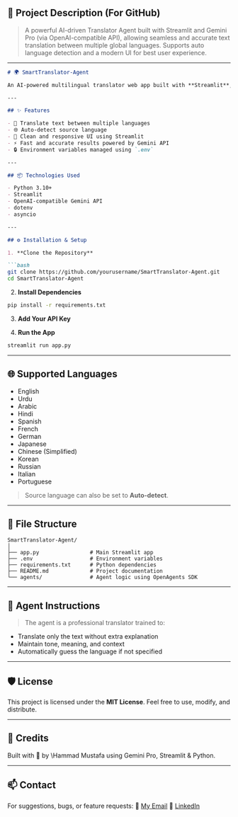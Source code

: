 ## 📝 **Project Description (For GitHub)**

> A powerful AI-driven Translator Agent built with Streamlit and Gemini Pro (via OpenAI-compatible API), allowing seamless and accurate text translation between multiple global languages. Supports auto language detection and a modern UI for best user experience.

---


````markdown
# 🌍 SmartTranslator-Agent

An AI-powered multilingual translator web app built with **Streamlit**, integrated with **Gemini Pro** (via OpenAI-compatible API). This agent helps you translate text accurately between various global languages while preserving the original context, tone, and meaning.

---

## ✨ Features

- 🔁 Translate text between multiple languages
- 🌐 Auto-detect source language
- 🎯 Clean and responsive UI using Streamlit
- ⚡ Fast and accurate results powered by Gemini API
- 🔒 Environment variables managed using `.env`

---

## 📦 Technologies Used

- Python 3.10+
- Streamlit
- OpenAI-compatible Gemini API
- dotenv
- asyncio

---

## ⚙️ Installation & Setup

1. **Clone the Repository**

```bash
git clone https://github.com/yourusername/SmartTranslator-Agent.git
cd SmartTranslator-Agent
````

2. **Install Dependencies**

```bash
pip install -r requirements.txt
```

3. **Add Your API Key**


4. **Run the App**

```bash
streamlit run app.py
```

---

## 🌐 Supported Languages

* English
* Urdu
* Arabic
* Hindi
* Spanish
* French
* German
* Japanese
* Chinese (Simplified)
* Korean
* Russian
* Italian
* Portuguese

> Source language can also be set to **Auto-detect**.

---

## 📁 File Structure

```
SmartTranslator-Agent/
│
├── app.py                # Main Streamlit app
├── .env                  # Environment variables
├── requirements.txt      # Python dependencies
├── README.md             # Project documentation
└── agents/               # Agent logic using OpenAgents SDK
```

---

## 🤖 Agent Instructions

> The agent is a professional translator trained to:

* Translate only the text without extra explanation
* Maintain tone, meaning, and context
* Automatically guess the language if not specified

---

## 🛡 License

This project is licensed under the **MIT License**. Feel free to use, modify, and distribute.

---

## 🙌 Credits

Built with 💚 by \Hammad Mustafa using Gemini Pro, Streamlit & Python.

---

## 📫 Contact

For suggestions, bugs, or feature requests:
📧 [My Email](mailto:hammadworks123@example.com)
🔗 [LinkedIn](https://www.linkedin.com/in/hammad-mustafa2/)

````

